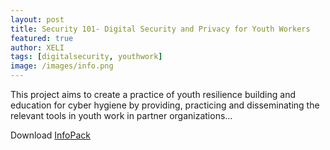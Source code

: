 ```yaml
---
layout: post
title: Security 101- Digital Security and Privacy for Youth Workers
featured: true
author: XELI
tags: [digitalsecurity, youthwork]
image: /images/info.png
---
```


This project aims to create a practice of youth resilience building and education for cyber hygiene by providing, practicing and disseminating the relevant tools in youth work in partner organizations…

Download [InfoPack](/pdf/info.pdf)